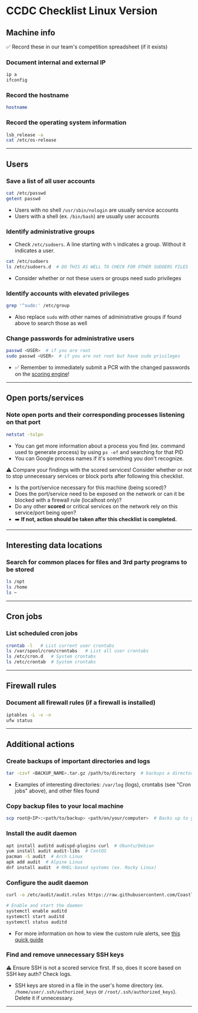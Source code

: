 # CCDC Checklist Linux Version

## Machine info
✅ Record these in our team's competition spreadsheet (if it exists)
### Document internal and external IP
```bash
ip a
ifconfig
```

### Record the hostname
```bash
hostname
```

### Record the operating system information
```bash
lsb_release -a
cat /etc/os-release
```

---

## Users
### Save a list of all user accounts
```bash
cat /etc/passwd
getent passwd
```
- Users with no shell `/usr/sbin/nologin` are usually service accounts
- Users with a shell (ex. `/bin/bash`) are usually user accounts

### Identify administrative groups
- Check `/etc/sudoers`. A line starting with `%` indicates a group. Without it indicates a user.
```bash
cat /etc/sudoers
ls /etc/sudoers.d  # DO THIS AS WELL TO CHECK FOR OTHER SUDOERS FILES
```
- Consider whether or not these users or groups need sudo privileges

### Identify accounts with elevated privileges
```bash
grep '^sudo:' /etc/group
```
- Also replace `sudo` with other names of administrative groups if found above to search those as well

### Change passwords for administrative users
```bash
passwd <USER>  # if you are root
sudo passwd <USER>  # if you are not root but have sudo privileges
```
- ✅ Remember to immediately submit a PCR with the changed passwords on the [scoring engine](https://scoring.wrccdc.org/pcr)!

---

## Open ports/services
### Note open ports and their corresponding processes listening on that port
```bash
netstat -tulpn
```
- You can get more information about a process you find (ex. command used to generate process) by using `ps -ef` and searching for that PID
- You can Google process names if it's something you don't recognize.

⚠️ Compare your findings with the scored services! Consider whether or not to stop unnecessary services or block ports after following this checklist.
- Is the port/service necessary for this machine (being scored)?
- Does the port/service need to be exposed on the network or can it be blocked with a firewall rule (localhost only)?
- Do any other **scored** or critical services on the network rely on this service/port being open?
- ➡️ **If not, action should be taken after this checklist is completed.**

---

## Interesting data locations
### Search for common places for files and 3rd party programs to be stored
```bash
ls /opt
ls /home
ls ~
```

---

## Cron jobs
### List scheduled cron jobs
```bash
crontab -l   # List current user crontabs
ls /var/spool/cron/crontabs   # List all user crontabs
ls /etc/cron.d   # System crontabs
ls /etc/crontab  # System crontabs
```

---

## Firewall rules
### Document all firewall rules (if a firewall is installed)
```bash
iptables -L -v -n
ufw status
```

---

## Additional actions
### Create backups of important directories and logs
```bash
tar -czvf <BACKUP_NAME>.tar.gz /path/to/directory  # backups a directory
```
- Examples of interesting directories: `/var/log` (logs), crontabs (see "Cron jobs" above), and other files found

### Copy backup files to your local machine
```bash
scp root@<IP>:<path/to/backup> <path/on/your/computer>  # Backs up to your computer. Run on your computer!
```

### Install the audit daemon
```bash
apt install auditd audispd-plugins curl  # Ubuntu/Debian
yum install audit audit-libs  # CentOS
pacman -S audit  # Arch Linux
apk add audit  # Alpine Linux
dnf install audit  # RHEL-based systems (ex. Rocky Linux)
```
### Configure the audit daemon

```bash
curl -o /etc/audit/audit.rules https://raw.githubusercontent.com/Coastline-XploitClub/CCDC/refs/heads/main/CCDC_2024/linux/Useful%20configurations/audit.rules

# Enable and start the daemon
systemctl enable auditd
systemctl start auditd
systemctl status auditd
```
- For more information on how to view the custom rule alerts, see [this quick guide](https://github.com/Coastline-XploitClub/CCDC/blob/main/CCDC_2024/linux/README.md#reading-auditd-logs)

### Find and remove unnecessary SSH keys
⚠️ Ensure SSH is not a scored service first. If so, does it score based on SSH key auth? Check logs.
- SSH keys are stored in a file in the user's home directory (ex. `/home/user/.ssh/authorized_keys` or `/root/.ssh/authorized_keys`). Delete it if unnecessary.

---
